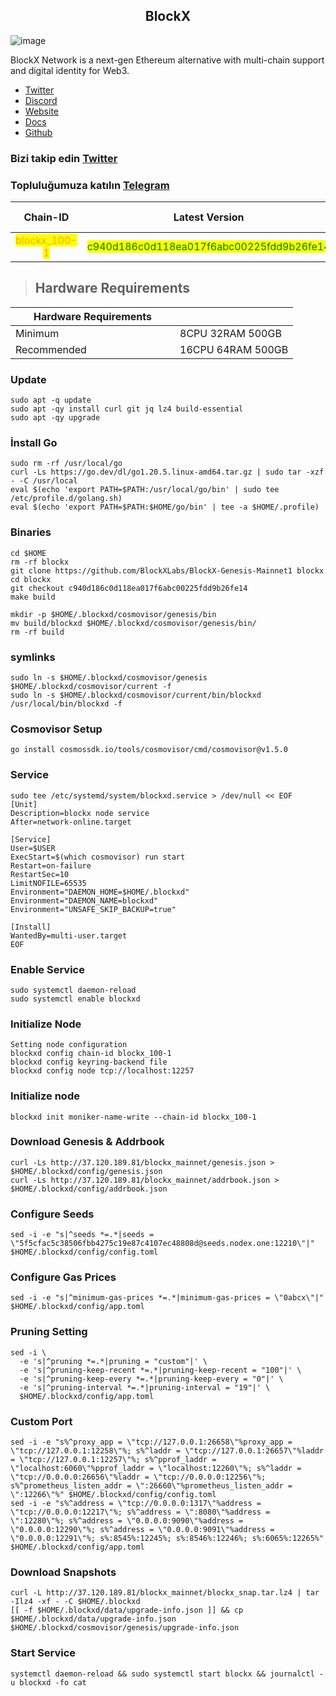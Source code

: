 

<h2 align="center">BlockX</h1>

![image](https://github.com/Core-Node-Team/Services/assets/91562185/4903bdf7-9efe-4a05-a3e7-78a1ddedf2f8)

BlockX Network is a next-gen Ethereum alternative with multi-chain support and digital identity for Web3.


* [Twitter](https://twitter.com/BlockXnet)
* [Discord](https://discord.gg/4DHNw64w)
* [Website](https://www.blockxnet.com/)
* [Docs](https://docs.blockxnet.com/)   
* [Github](https://github.com/BlockXLabs)

### Bizi takip edin [Twitter](https://twitter.com/corenodeHQ)
### Topluluğumuza katılın [Telegram](https://t.me/corenodechat)


<table data-full-width="false"><thead><tr><th align="center">Chain-ID</th><th align="center">Latest Version</th><th align="center">Custom Port</th></tr></thead><tbody><tr><td align="center"><mark style="color:orange;">blockx_100-1</mark></td><td align="center"><mark style="color:green;">c940d186c0d118ea017f6abc00225fdd9b26fe14</mark></td><td align="center"><mark style="color:yellow;">122</mark></td></tr></tbody></table>

> ## Hardware Requirements
<table data-header-hidden data-full-width="false"><thead><tr><th width="247">Hardware Requirements</th><th></th></tr></thead><tbody><tr><td>Minimum</td><td>8CPU 32RAM 500GB</td></tr><tr><td>Recommended</td><td>16CPU 64RAM 500GB</td></tr></tbody></table>

### Update
```
sudo apt -q update
sudo apt -qy install curl git jq lz4 build-essential
sudo apt -qy upgrade
```
### İnstall Go
```
sudo rm -rf /usr/local/go
curl -Ls https://go.dev/dl/go1.20.5.linux-amd64.tar.gz | sudo tar -xzf - -C /usr/local
eval $(echo 'export PATH=$PATH:/usr/local/go/bin' | sudo tee /etc/profile.d/golang.sh)
eval $(echo 'export PATH=$PATH:$HOME/go/bin' | tee -a $HOME/.profile)
```
### Binaries
```
cd $HOME
rm -rf blockx
git clone https://github.com/BlockXLabs/BlockX-Genesis-Mainnet1 blockx
cd blockx
git checkout c940d186c0d118ea017f6abc00225fdd9b26fe14
make build
```

```
mkdir -p $HOME/.blockxd/cosmovisor/genesis/bin
mv build/blockxd $HOME/.blockxd/cosmovisor/genesis/bin/
rm -rf build
```
### symlinks
```
sudo ln -s $HOME/.blockxd/cosmovisor/genesis $HOME/.blockxd/cosmovisor/current -f
sudo ln -s $HOME/.blockxd/cosmovisor/current/bin/blockxd /usr/local/bin/blockxd -f
```
### Cosmovisor Setup
```
go install cosmossdk.io/tools/cosmovisor/cmd/cosmovisor@v1.5.0
```
### Service
```
sudo tee /etc/systemd/system/blockxd.service > /dev/null << EOF
[Unit]
Description=blockx node service
After=network-online.target
 
[Service]
User=$USER
ExecStart=$(which cosmovisor) run start
Restart=on-failure
RestartSec=10
LimitNOFILE=65535
Environment="DAEMON_HOME=$HOME/.blockxd"
Environment="DAEMON_NAME=blockxd"
Environment="UNSAFE_SKIP_BACKUP=true"
 
[Install]
WantedBy=multi-user.target
EOF
```
### Enable Service
```
sudo systemctl daemon-reload
sudo systemctl enable blockxd
```
### Initialize Node
```
Setting node configuration
blockxd config chain-id blockx_100-1
blockxd config keyring-backend file
blockxd config node tcp://localhost:12257
```
### Initialize node
```
blockxd init moniker-name-write --chain-id blockx_100-1
```
### Download Genesis & Addrbook
```
curl -Ls http://37.120.189.81/blockx_mainnet/genesis.json > $HOME/.blockxd/config/genesis.json
curl -Ls http://37.120.189.81/blockx_mainnet/addrbook.json > $HOME/.blockxd/config/addrbook.json
```

### Configure Seeds
```
sed -i -e "s|^seeds *=.*|seeds = \"5f5cfac5c38506fbb4275c19e87c4107ec48808d@seeds.nodex.one:12210\"|" $HOME/.blockxd/config/config.toml
```
### Configure Gas Prices
```
sed -i -e "s|^minimum-gas-prices *=.*|minimum-gas-prices = \"0abcx\"|" $HOME/.blockxd/config/app.toml
```
### Pruning Setting
```
sed -i \
  -e 's|^pruning *=.*|pruning = "custom"|' \
  -e 's|^pruning-keep-recent *=.*|pruning-keep-recent = "100"|' \
  -e 's|^pruning-keep-every *=.*|pruning-keep-every = "0"|' \
  -e 's|^pruning-interval *=.*|pruning-interval = "19"|' \
  $HOME/.blockxd/config/app.toml
```
### Custom Port
```
sed -i -e "s%^proxy_app = \"tcp://127.0.0.1:26658\"%proxy_app = \"tcp://127.0.0.1:12258\"%; s%^laddr = \"tcp://127.0.0.1:26657\"%laddr = \"tcp://127.0.0.1:12257\"%; s%^pprof_laddr = \"localhost:6060\"%pprof_laddr = \"localhost:12260\"%; s%^laddr = \"tcp://0.0.0.0:26656\"%laddr = \"tcp://0.0.0.0:12256\"%; s%^prometheus_listen_addr = \":26660\"%prometheus_listen_addr = \":12266\"%" $HOME/.blockxd/config/config.toml
sed -i -e "s%^address = \"tcp://0.0.0.0:1317\"%address = \"tcp://0.0.0.0:12217\"%; s%^address = \":8080\"%address = \":12280\"%; s%^address = \"0.0.0.0:9090\"%address = \"0.0.0.0:12290\"%; s%^address = \"0.0.0.0:9091\"%address = \"0.0.0.0:12291\"%; s%:8545%:12245%; s%:8546%:12246%; s%:6065%:12265%" $HOME/.blockxd/config/app.toml
```
### Download Snapshots
```
curl -L http://37.120.189.81/blockx_mainnet/blockx_snap.tar.lz4 | tar -Ilz4 -xf - -C $HOME/.blockxd
[[ -f $HOME/.blockxd/data/upgrade-info.json ]] && cp $HOME/.blockxd/data/upgrade-info.json $HOME/.blockxd/cosmovisor/genesis/upgrade-info.json
```
### Start Service
```
systemctl daemon-reload && sudo systemctl start blockx && journalctl -u blockxd -fo cat
```


